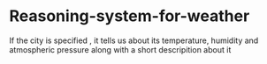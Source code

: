 # Reasoning-system-for-weather
If the city is specified , it tells us about its temperature, humidity and atmospheric pressure along with a short descripition about it
